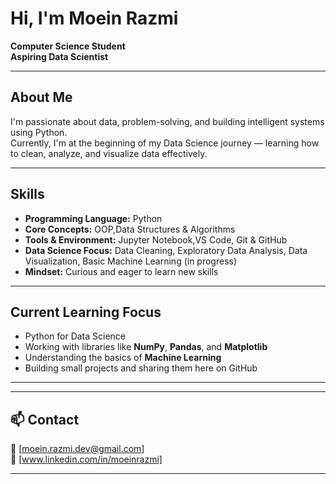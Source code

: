 # Hi, I'm Moein Razmi

 **Computer Science Student**  
 **Aspiring Data Scientist**

---

##  About Me
I'm passionate about data, problem-solving, and building intelligent systems using Python.  
Currently, I'm at the beginning of my Data Science journey — learning how to clean, analyze, and visualize data effectively.

---

## Skills
- **Programming Language:** Python  
- **Core Concepts:** OOP,Data Structures & Algorithms
- **Tools & Environment:** Jupyter Notebook,VS Code, Git & GitHub  
- **Data Science Focus:** Data Cleaning, Exploratory Data Analysis, Data Visualization, Basic Machine Learning (in progress)  
- **Mindset:** Curious and eager to learn new skills  

---

##  Current Learning Focus
- Python for Data Science  
- Working with libraries like **NumPy**, **Pandas**, and **Matplotlib**  
- Understanding the basics of **Machine Learning**  
- Building small projects and sharing them here on GitHub  

---
---

## 📫 Contact
📧 [moein.razmi.dev@gmail.com]  
🔗 [www.linkedin.com/in/moeinrazmi]

---

